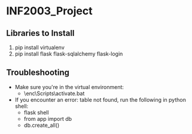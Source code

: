 # INF2003_Project

## Libraries to Install
1. pip install virtualenv
2. pip install flask flask-sqlalchemy flask-login

## Troubleshooting
- Make sure you're in the virtual environment:
    - \enc\Scripts\activate.bat
- If you encounter an error: table not found, run the following in python shell:
    - flask shell
    - from app import db
    - db.create_all()
